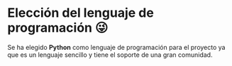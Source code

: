 # Elección del lenguaje de programación 😜
Se ha elegido **Python** como lenguaje de programación para el proyecto ya que es un lenguaje sencillo y tiene el soporte de una gran comunidad.
